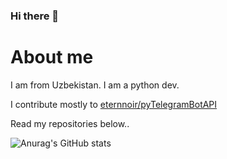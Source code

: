 ### Hi there 👋

# About me
I am from Uzbekistan. I am a python dev.

I contribute mostly to [eternnoir/pyTelegramBotAPI](https://github.com/eternnoir/pyTelegramBotAPI)

Read my repositories below..


![Anurag's GitHub stats](https://github-readme-stats.vercel.app/api?username=coder2020official&show_icons=true&theme=radical)


<!--
**coder2020official/coder2020official** is a ✨ _special_ ✨ repository because its `README.md` (this file) appears on your GitHub profile.

Here are some ideas to get you started:

- 🔭 I’m currently working on ...
- 🌱 I’m currently learning ...
- 👯 I’m looking to collaborate on ...
- 🤔 I’m looking for help with ...
- 💬 Ask me about ...
- 📫 How to reach me: ...
- 😄 Pronouns: ...
- ⚡ Fun fact: ...
-->
